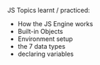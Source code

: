 JS Topics learnt / practiced: 

- How the JS Engine works
- Built-in Objects
- Environment setup
- the 7 data types
- declaring variables
